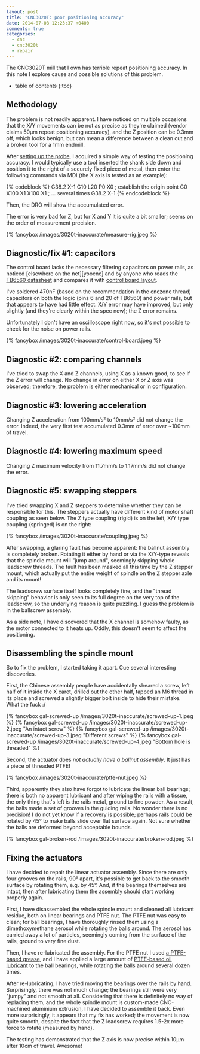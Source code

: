 ```yaml
---
layout: post
title: "CNC3020T: poor positioning accuracy"
date: 2014-07-08 12:23:37 +0400
comments: true
categories:
  - cnc
  - cnc3020t
  - repair
---
```


The CNC3020T mill that I own has terrible repeat positioning accuracy. In this note I explore cause and possible solutions of this problem.

<!-- more -->

* table of contents
{:toc}

Methodology
-----------

The problem is not readily apparent. I have noticed on multiple occasions that the X/Y movements can be not as precise as they're claimed (vendor claims 50µm repeat positioning accuracy), and the Z position can be 0.3mm off, which looks benign, but can mean a difference between a clean cut and a broken tool for a 1mm endmill.

After [setting up the probe][probe], I acquired a simple way of testing the positioning accuracy. I would typically use a tool inserted the shank side down and position it to the right of a securely fixed piece of metal, then enter the following commands via MDI (the X axis is tested as an example):

[probe]: /notes/2014-07-06/g38-probing-workpieces-in-linuxcnc/

{% codeblock %}
G38.2 X-1
G10 L20 P0 X0 ; establish the origin point
G0 X100
X1
X100
X1 ; ... several times
G38.2 X-1
{% endcodeblock %}

Then, the DRO will show the accumulated error.

The error is very bad for Z, but for X and Y it is quite a bit smaller; seems on the order of measurement precision.

{% fancybox /images/3020t-inaccurate/measure-rig.jpeg %}

Diagnostic/fix #1: capacitors
-----------------------------

The control board lacks the necessary filtering capacitors on power rails, as noticed [elsewhere on the net][yoocnc] and by anyone who reads the [TB6560 datasheet][tb6560ahq] and compares it with [control board layout][cboard].

[yooocnc]: http://www.cnczone.com/forums/chinese-machines/190286-yoocnc-3020z-d52-losing-steps.html
[tb6560ahq]: http://www.glyn.de/data/glyn/media/doc/TB6560AHQ_AFG-20080407.pdf
[cboard]: /notes/2014-02-12/cnc3020t-emc2-configuration-and-hidden-features/

I've soldered 470nF (based on the recommendation in the cnczone thread) capacitors on both the logic (pins 6 and 20 of TB6560) and power rails, but that appears to have had little effect. X/Y error may have improved, but only slightly (and they're clearly within the spec now); the Z error remains.

Unfortunately I don't have an oscilloscope right now, so it's not possible to check for the noise on power rails.

{% fancybox /images/3020t-inaccurate/control-board.jpeg %}

Diagnostic #2: comparing channels
---------------------------------

I've tried to swap the X and Z channels, using X as a known good, to see if the Z error will change. No change in error on either X or Z axis was observed; therefore, the problem is either mechanical or in configuration.

Diagnostic #3: lowering acceleration
------------------------------------

Changing Z acceleration from 100mm/s² to 10mm/s² did not change the error. Indeed, the very first test accumulated 0.3mm of error over ~100mm of travel.

Diagnostic #4: lowering maximum speed
-------------------------------------

Changing Z maximum velocity from 11.7mm/s to 1.17mm/s did not change the error.

Diagnostic #5: swapping steppers
--------------------------------

I've tried swapping X and Z steppers to determine whether they can be responsible for this. The steppers actually have different kind of motor shaft coupling as seen below. The Z type coupling (rigid) is on the left, X/Y type coupling (springed) is on the right:

{% fancybox /images/3020t-inaccurate/coupling.jpeg %}

After swapping, a glaring fault has become apparent: the ballnut assembly is completely broken. Rotating it either by hand or via the X/Y-type reveals that the spindle mount will "jump around", seemingly skipping whole leadscrew threads. The fault has been masked all this time by the Z stepper mount, which actually put the entire weight of spindle on the Z stepper axle and its mount!

The leadscrew surface itself looks completely fine, and the "thread skipping" behavior is only seen to its full degree on the very top of the leadscrew, so the underlying reason is quite puzzling. I guess the problem is in the ballscrew assembly.

As a side note, I have discovered that the X channel is somehow faulty, as the motor connected to it heats up. Oddly, this doesn't seem to affect the positioning.

Disassembling the spindle mount
-------------------------------

So to fix the problem, I started taking it apart. Cue several interesting discoveries.

First, the Chinese assembly people have accidentally sheared a screw, left half of it inside the X caret, drilled out the other half, tapped an M6 thread in its place and screwed a slightly bigger bolt inside to hide their mistake. What the fuck :(

{% fancybox gal-screwed-up /images/3020t-inaccurate/screwed-up-1.jpeg %}
{% fancybox gal-screwed-up /images/3020t-inaccurate/screwed-up-2.jpeg "An intact screw" %}
{% fancybox gal-screwed-up /images/3020t-inaccurate/screwed-up-3.jpeg "Different screws" %}
{% fancybox gal-screwed-up /images/3020t-inaccurate/screwed-up-4.jpeg "Bottom hole is threaded" %}

Second, the actuator does *not actually have a ballnut assembly*. It just has a piece of threaded PTFE!

{% fancybox /images/3020t-inaccurate/ptfe-nut.jpeg %}

Third, apparently they also have forgot to lubricate the linear ball bearings; there is both no apparent lubricant and after wiping the rails with a tissue, the only thing that's left is the rails metal, ground to fine powder. As a result, the balls made a set of grooves in the guiding rails. No wonder there is no precision! I do not yet know if a recovery is possible; perhaps rails could be rotated by 45° to make balls slide over flat surface again. Not sure whether the balls are deformed beyond acceptable bounds.

{% fancybox gal-broken-rod /images/3020t-inaccurate/broken-rod.jpeg %}

Fixing the actuators
--------------------

I have decided to repair the linear actuator assembly. Since there are only four grooves on the rails, 90° apart, it's possible to get back to the smooth surface by rotating them, e.g. by 45°. And, if the bearings themselves are intact, then after lubricating them the assembly should start working properly again.

First, I have disassembled the whole spindle mount and cleaned all lubricant residue, both on linear bearings and PTFE nut. The PTFE nut was easy to clean; for ball bearings, I have thoroughly rinsed them using a dimethoxymethane aerosol while rotating the balls around. The aerosol has carried away a lot of particles, seemingly coming from the surface of the rails, ground to very fine dust.

Then, I have re-lubricated the assembly. For the PTFE nut I used [a PTFE-based grease][superlube], and I have applied a large amount of [PTFE-based oil lubricant][superlube-oil] to the ball bearings, while rotating the balls around several dozen times.

After re-lubricating, I have tried moving the bearings over the rails by hand. Surprisingly, there was not much change; the bearings still were very "jumpy" and not smooth at all. Considering that there is definitely no way of replacing them, and the whole spindle mount is custom-made CNC-machined aluminium extrusion, I have decided to assemble it back. Even more surprisingly, it appears that my fix has worked; the movement is now quite smooth, despite the fact that the Z leadscrew requires 1.5-2x more force to rotate (measured by hand).

The testing has demonstrated that the Z axis is now precise within 10µm after 10cm of travel. Awesome!

[superlube]: http://www.amazon.com/gp/product/B000XBH9HI
[superlube-oil]: http://www.amazon.com/gp/product/B000BXOGHY
